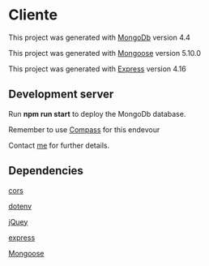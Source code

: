 # Cliente

This project was generated with [MongoDb](https://docs.mongodb.com/manual/release-notes/) version 4.4

This project was generated with [Mongoose](https://mongoosejs.com/docs/compatibility.html/) version 5.10.0

This project was generated with [Express](https://expressjs.com/en/4x/api.html) version 4.16

## Development server

Run **npm run start** to deploy the MongoDb database. 

Remember to use [Compass](https://www.mongodb.com/products/compass) for this endevour

Contact [me](mailto:theclick36@gmail.com) for further details.

## Dependencies

[cors](https://www.npmjs.com/package/cors)

[dotenv](https://www.npmjs.com/package/dotenv)

[jQuey](https://www.npmjs.com/package/jquery)

[express](https://expressjs.com/)

[Mongoose](https://mongoosejs.com/docs/index.html)



